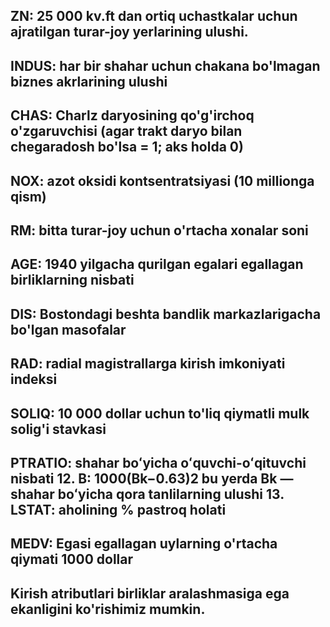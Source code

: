 ## ZN: 25 000 kv.ft dan ortiq uchastkalar uchun ajratilgan turar-joy yerlarining ulushi.
## INDUS: har bir shahar uchun chakana bo'lmagan biznes akrlarining ulushi
## CHAS: Charlz daryosining qo'g'irchoq o'zgaruvchisi (agar trakt daryo bilan chegaradosh bo'lsa = 1; aks holda 0)
## NOX: azot oksidi kontsentratsiyasi (10 millionga qism)
## RM: bitta turar-joy uchun o'rtacha xonalar soni
## AGE: 1940 yilgacha qurilgan egalari egallagan birliklarning nisbati
## DIS: Bostondagi beshta bandlik markazlarigacha bo'lgan masofalar
## RAD: radial magistrallarga kirish imkoniyati indeksi
## SOLIQ: 10 000 dollar uchun to'liq qiymatli mulk solig'i stavkasi
## PTRATIO: shahar boʻyicha oʻquvchi-oʻqituvchi nisbati 12. B: 1000(Bk−0.63)2 bu yerda Bk — shahar boʻyicha qora tanlilarning ulushi 13. LSTAT: aholining % pastroq holati
## MEDV: Egasi egallagan uylarning o'rtacha qiymati 1000 dollar
## Kirish atributlari birliklar aralashmasiga ega ekanligini ko'rishimiz mumkin.

